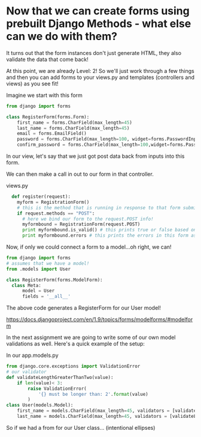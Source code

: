 # Now that we can create forms using prebuilt Django Methods - what else can we do with them?

It turns out that the form instances don't just generate HTML, they also validate the data that come back!

At this point, we are already Level: 2!  So we'll just work through a few things and then you can add forms to your views.py and templates (controllers and views) as you see fit!

Imagine we start with this form
```python
from django import forms

class RegisterForm(forms.Form):
    first_name = forms.CharField(max_length=45)
    last_name = forms.CharField(max_length=45)
    email = forms.EmailField()
    password = forms.CharField(max_length=100, widget=forms.PasswordInput)
    confirm_password = forms.CharField(max_length=100,widget=forms.PasswordInput)
```

In our view, let's say that we just got post data back from inputs into this form.

We can then make a call in out to our form in that controller.

views.py
```python
  def register(request):
    myform = RegistrationForm()
    # this is the method that is running in response to that form submission
    if request.methods == "POST":
      # here we bind our form to the request.POST info!
      myformbound = RegistrationForm(request.POST)
      print myformbound.is_valid() # this prints true or false based on the validations that were set!
      print myformbound.errors # this prints the errors in this form as a dictionary.
```

Now, if only we could connect a form to a model...oh right, we can!

```python
from django import forms
# assumes that we have a model!
from .models import User

class RegisterForm(forms.ModelForm):
  class Meta:
      model = User
      fields = '__all__'
```
The above code generates a RegisterForm for our User model!

https://docs.djangoproject.com/en/1.9/topics/forms/modelforms/#modelform

In the next assignment we are going to write some of our own model validations as well.  Here's a quick example of the setup:

In our app.models.py
```python
from django.core.exceptions import ValidationError
# our validator
def validateLengthGreaterThanTwo(value):
    if len(value)< 3:
        raise ValidationError(
            '{} must be longer than: 2'.format(value)
        )
class User(models.Model):
    first_name = models.CharField(max_length=45, validators = [validateLengthGreaterThanTwo])
    last_name = models.CharField(max_length=45, validators = [validateLengthGreaterThanTwo])
```

So if we had a from for our User class... (intentional ellipses)
